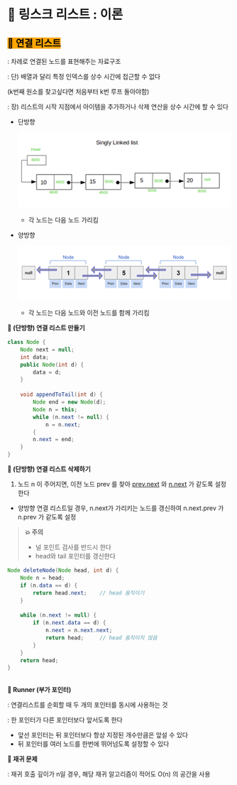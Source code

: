 # 🐢 링스크 리스트 : 이론

## <mark style="background-color:orange;">**🫧 연결 리스트**</mark>

: 차례로 연결된 노드를 표현해주는 자료구조

: 단) 배열과 달리 특정 인덱스를 상수 시간에 접근할 수 없다

(k번째 원소를 찾고싶다면 처음부터 k번 루프 돌아야함)

: 장) 리스트의 시작 지점에서 아이템을 추가하거나 삭제 연산을 상수 시간에 할 수 있다

*   단방향

    ![](<../../.gitbook/assets/image (2).png>)

    * 각 노드는 다음 노드 가리킴
*   양방향

    ![](<../../.gitbook/assets/image (1).png>)

    * 각 노드는 다음 노드와 이전 노드를 함께 가리킴



**💖 (단방향) 연결 리스트 만들기**

```java
class Node {
	Node next = null;
	int data;
	public Node(int d) {
		data = d;
	}

	void appendToTail(int d) {
		Node end = new Node(d);
		Node n = this;
		while (n.next != null) {
			n = n.next;
		{
		n.next = end;
	}
}
```



**💖 (단방향) 연결 리스트 삭제하기**

1. 노드 n 이 주어지면, 이전 노드 prev 를 찾아 [prev.next](http://prev.next) 와 [n.next](http://n.next) 가 같도록 설정한다

* 양방향 연결 리스트일 경우, n.next가 가리키는 노드를 갱신하여 n.next.prev 가 n.prev 가 같도록 설정

> **💥 주의**
>
> * 널 포인트 검사를 반드시 한다
> * head와 tail 포인터를 갱신한다

```java
Node deleteNode(Node head, int d) {
	Node n = head;
	if (n.data == d) {
		return head.next;    // head 움직이기
	}

	while (n.next != null) {
		if (n.next.data == d) {
			n.next = n.next.next;
			return head;     // head 움직이지 않음
		}
	}
	return head;
}
	
```



**💖 Runner (부가 포인터)**

: 연결리스트를 순회할 때 두 개의 포인터를 동시에 사용하는 것

: 한 포인터가 다른 포인터보다 앞서도록 한다

* 앞선 포인터는 뒤 포인터보다 항상 지정된 개수만큼은 앞설 수 있다
* 뒤 포인터를 여러 노드를 한번에 뛰어넘도록 설정할 수 있다



**💖 재귀 문제**

: 재귀 호출 깊이가 n일 경우, 해당 재귀 알고리즘이 적어도 O(n) 의 공간을 사용
